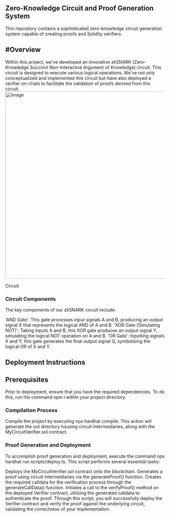 ## Zero-Knowledge Circuit and Proof Generation System
This repository contains a sophisticated zero-knowledge circuit generation system capable of creating proofs and Solidity verifiers.


## #Overview
Within this project, we've developed an innovative zkSNARK (Zero-Knowledge Succinct Non-Interactive Argument of Knowledge) circuit. This circuit is designed to execute various logical operations. We've not only conceptualized and implemented this circuit but have also deployed a verifier on-chain to facilitate the validation of proofs derived from this circuit.
<img width="592" alt="image" src="https://github.com/s0HaNp/PolygonModule3/assets/95775561/e15a0cee-4fff-4571-8a63-8db8defcb4d8">


Circuit

### Circuit Components
The key components of our zkSNARK circuit include:

'AND Gate': This gate processes input signals A and B, producing an output signal X that represents the logical AND of A and B.
'XOR Gate (Simulating NOT)': Taking inputs A and B, this XOR gate produces an output signal Y, simulating the logical NOT operation on A and B.
'OR Gate': Inputting signals X and Y, this gate generates the final output signal Q, symbolizing the logical OR of X and Y.
## Deployment Instructions
## Prerequisites
Prior to deployment, ensure that you have the required dependencies. To do this, run the command npm i within your project directory.

### Compilation Process
Compile the project by executing npx hardhat compile. This action will generate the out directory housing circuit intermediaries, along with the MyCircuitVerifier.sol contract.

### Proof Generation and Deployment
To accomplish proof generation and deployment, execute the command npx hardhat run scripts/deploy.ts. This script performs several essential tasks:

Deploys the MyCircuitVerifier.sol contract onto the blockchain.
Generates a proof using circuit intermediaries via the generateProof() function.
Creates the required calldata for the verification process through the generateCallData() function.
Initiates a call to the verifyProof() method on the deployed Verifier contract, utilizing the generated calldata to authenticate the proof.
Through this script, you will successfully deploy the Verifier contract and verify the proof against the underlying circuit, validating the correctness of your implementation.


